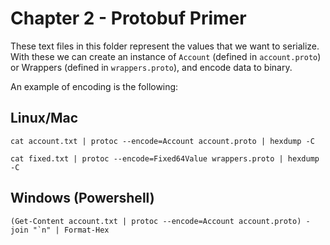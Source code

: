 # Chapter 2 - Protobuf Primer

These text files in this folder represent the values that we want to serialize. With these we can create an instance of `Account` (defined in `account.proto`) or Wrappers (defined in `wrappers.proto`), and encode data to binary.

An example of encoding is the following:

## Linux/Mac
```shell
cat account.txt | protoc --encode=Account account.proto | hexdump -C

cat fixed.txt | protoc --encode=Fixed64Value wrappers.proto | hexdump -C
```

## Windows (Powershell)
```shell
(Get-Content account.txt | protoc --encode=Account account.proto) -join "`n" | Format-Hex
```